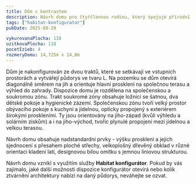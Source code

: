 ```yaml
---
title: Dům s kontrastem
description: Návrh domu pro čtyřčlennou rodinu, který spojuje přírodní materiály a moderní architekturu. V Habitat konfigurátoru jsme zkombinovali dvě hmoty - tradiční kvádr se sedlovou střechou a dřevěným obkladem a bílé moderní křídlo s plochou vegetační střechou. Tento trakt je obohacen o překrytí terasy vykonzolováním stropní konstrukce, jehož rozměry vycházejí z analýzy proslunění a orientace pozemku.
tags: ["habitat-konfigurator"]
pubDate: 2025-08-20

vykurovanaPlocha: 118
uzitkovaPlocha: 118
pocetIzieb: 4
rozmeryDomu: 14,725m x 14,8m
---
```


Dům je nakonfigurován ze dvou traktů, které se setkávají ve vstupních prostorách a vytvářejí půdorys ve tvaru L. Na pozemku se dům otevírá diagonálně směrem na jih a orientuje hlavní prosklení na společnou terasu a výhled do zahrady. Dispozice domu je rozdělena na společenskou a soukromou zónu. Trakt soukromé zóny obsahuje ložnici se šatnou, dva dětské pokoje a hygienické zázemí. Společenskou zónu tvoří velký prostor obývacího pokoje s kuchyní a jídelnou, opticky propojený s exteriérem širokými proskleními. Ty jsou orientovány na jiho-západ (kvůli výhledu a solárním ziskům) a i na jiho-východ, tvoříc plynulé propojení mezi jídelnou a velkou terasou.

Návrh domu obsahuje nadstandardní prvky - výšku prosklení a jejich sjednocení s přesahem ploché střechy, velkoplošný dřevěný obklad v různé orientaci kladení latí, designovou bílou omítku s jemnou liniovou strukturou.

Návrh domu vznikl s využitím služby <strong>Habitat konfigurátor</strong>. Pokud by vás zajímalo, jaké další možnosti dispozice konfigurátor otevírá nebo kolik ztvárnění architektury nabízí na daný půdorys, neváhejte se ozvat.